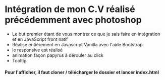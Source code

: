 # Intégration de mon C.V réalisé précédemment avec photoshop


* Le but premier étant de vous montrer ce que je sais faire en intégration et en JavaScript front natif
* Réalisé entièrement en Javascript Vanilla avec l'aide Bootstrap. 
* le responsive est réalisé 
* animation façon papyrus à dérouler au click
* Tooltip

#### Pour l'afficher, il faut cloner / télécharger le dossier et lancer index.html

